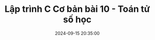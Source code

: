 ---
layout: post
comments: true
title:  "Lập trình C Cơ bản bài 10 - Toán tử số học"
title2:  "Lập trình C Cơ bản 10 - Toán tử số học"
date:   2024-09-15 20:35:00
permalink: /cpp-basic-10-toan-tu-so-hoc.html
sidebar: mydoc_sidebar
mathjax: true
tags: C++ C++-cơ-bản
categories: C++-Basic
# sc_project: 11213301
# sc_security: 8d50f6a5
img: /assets/cpp/cpp-programming-400x250.png
summary: Lập trình C Cơ bản bài 10 - Toán tử số học
---